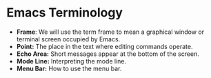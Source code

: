# Emacs Terminology

- **Frame**: We will use the term frame to mean a graphical window or terminal screen occupied by Emacs.
- **Point:** The place in the text where editing commands operate.
- **Echo Area:** Short messages appear at the bottom of the screen.
- **Mode Line:** Interpreting the mode line.
- **Menu Bar:** How to use the menu bar.
